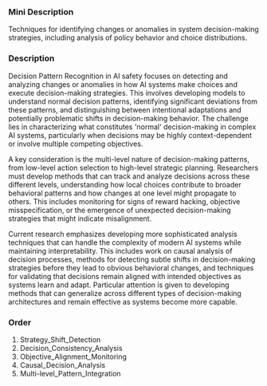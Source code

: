 ### Mini Description

Techniques for identifying changes or anomalies in system decision-making strategies, including analysis of policy behavior and choice distributions.

### Description

Decision Pattern Recognition in AI safety focuses on detecting and analyzing changes or anomalies in how AI systems make choices and execute decision-making strategies. This involves developing models to understand normal decision patterns, identifying significant deviations from these patterns, and distinguishing between intentional adaptations and potentially problematic shifts in decision-making behavior. The challenge lies in characterizing what constitutes 'normal' decision-making in complex AI systems, particularly when decisions may be highly context-dependent or involve multiple competing objectives.

A key consideration is the multi-level nature of decision-making patterns, from low-level action selection to high-level strategic planning. Researchers must develop methods that can track and analyze decisions across these different levels, understanding how local choices contribute to broader behavioral patterns and how changes at one level might propagate to others. This includes monitoring for signs of reward hacking, objective misspecification, or the emergence of unexpected decision-making strategies that might indicate misalignment.

Current research emphasizes developing more sophisticated analysis techniques that can handle the complexity of modern AI systems while maintaining interpretability. This includes work on causal analysis of decision processes, methods for detecting subtle shifts in decision-making strategies before they lead to obvious behavioral changes, and techniques for validating that decisions remain aligned with intended objectives as systems learn and adapt. Particular attention is given to developing methods that can generalize across different types of decision-making architectures and remain effective as systems become more capable.

### Order

1. Strategy_Shift_Detection
2. Decision_Consistency_Analysis
3. Objective_Alignment_Monitoring
4. Causal_Decision_Analysis
5. Multi-level_Pattern_Integration
